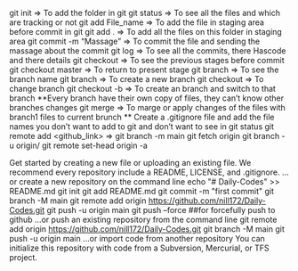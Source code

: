 git init => To add the folder in git
git status => To see all the files and which are tracking or not
git add File_name => To add the file in staging area before commit in git 
git add . => To add all the files on this folder in staging area
git commit -m “Massage” => To commit the file and sending the massage about the commit
git log => To see all the commits, there Hascode and there details
git checkout <Hascode> => To see the previous stages before commit
git checkout master => To return to present stage
git branch => To see the branch name
git branch <new branch name> => To create a new branch
git checkout <branch name> => To change branch
git checkout -b <new branch> => To create an branch and switch to that branch
**Every branch have their own copy of files, they can’t know other branches changes
git merge <branch1 > => To marge or apply changes of the files with  branch1 files to current brunch
** Create a .gitignore file and add the file names you don’t want to add to git and don’t want to see in git status
git remote add <name> <github_link> =>
git branch -m main <BRANCH>
git fetch origin
git branch -u origin/<BRANCH> <BRANCH>
git remote set-head origin -a


Get started by creating a new file or uploading an existing file. We recommend every repository include a README, LICENSE, and .gitignore.
…or create a new repository on the command line
echo "# Daily-Codes" >> README.md
git init
git add README.md
git commit -m "first commit"
git branch -M main
git remote add origin https://github.com/nill172/Daily-Codes.git
git push -u origin main
git push –force     ##for forcefully push to github
…or push an existing repository from the command line
git remote add origin https://github.com/nill172/Daily-Codes.git
git branch -M main
git push -u origin main
…or import code from another repository
You can initialize this repository with code from a Subversion, Mercurial, or TFS project.




